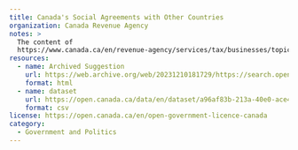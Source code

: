 ```yaml
---
title: Canada's Social Agreements with Other Countries
organization: Canada Revenue Agency
notes: >
  The content of
  https://www.canada.ca/en/revenue-agency/services/tax/businesses/topics/payroll/payroll-deductions-contributions/canada-pension-plan-cpp/foreign-employees-employers/canada-s-social-agreements-other-countries.html
resources:
  - name: Archived Suggestion
    url: https://web.archive.org/web/20231210181729/https://search.open.canada.ca/suggest-dataset/record/06790166-f02f-43d5-a362-c8abf0ad4c7b
    format: html
  - name: dataset
    url: https://open.canada.ca/data/en/dataset/a96af83b-213a-40e0-ace4-f8fb24fe05a4
    format: csv
license: https://open.canada.ca/en/open-government-licence-canada
category:
  - Government and Politics
---
```

